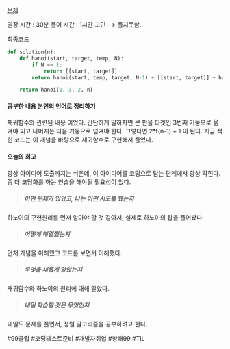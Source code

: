 [문제](https://school.programmers.co.kr/learn/courses/30/lessons/12946)

  

  권장 시간 : 30분
  풀이 시간 : 1시간 고민 - > 풀지못함.  

최종코드

```python
def solution(n):
    def hanoi(start, target, temp, N):
        if N == 1:
            return [[start, target]]
        return hanoi(start, temp, target, N-1) + [[start, target]] + hanoi(temp, target, start, N-1)

    return hanoi(1, 3, 2, n)

```

#### 공부한 내용 본인의 언어로 정리하기 ##
재귀함수와 관련된 내용 이었다. 간단하게 말하자면 큰 판을 타겟인 3번째 기둥으로 옮겨야 되고 나머지는 다음 기둥으로 넘겨야 한다. 
그렇다면 2*f(n-1) + 1 이 된다. 지금 적힌 코드는 이 개념을 바탕으로 재귀함수로 구현해서 풀었다. 

#### 오늘의 회고 
 항상 아이디어 도출까지는 쉬운데, 이 아이디어를 코딩으로 담는 단계에서 항상 막힌다. 좀 더 코딩화를 하는 연습을 해야될 필요성이 있다.

>##### 어떤 문제가 있었고, 나는 어떤 시도를 했는지
하노이의 구현원리를 먼저 알아야 할 것 같아서, 실제로 하노이의 탑을 풀어봤다. 


>##### 어떻게 해결했는지
먼저 개념을 이해했고 코드를 보면서 이해했다. 

>##### 무엇을 새롭게 알았는지
재귀함수와 하노이의 원리에 대해 알았다. 

>##### 내일 학습할 것은 무엇인지
내일도 문제를 풀면서, 정렬 알고리즘을 공부하려고 한다. 



 
  

 #99클럽 #코딩테스트준비 #개발자취업 #항해99 #TIL
